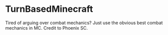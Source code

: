 # TurnBasedMinecraft
Tired of arguing over combat mechanics? Just use the obvious best combat mechanics in MC. Credit to Phoenix SC.
